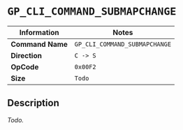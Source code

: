 # `GP_CLI_COMMAND_SUBMAPCHANGE`

| Information               | Notes |
|---                        |---    |
| **Command Name**          | `GP_CLI_COMMAND_SUBMAPCHANGE` |
| **Direction**             | `C -> S` |
| **OpCode**                | `0x00F2` |
| **Size**                  | `Todo` |

## Description

_Todo._